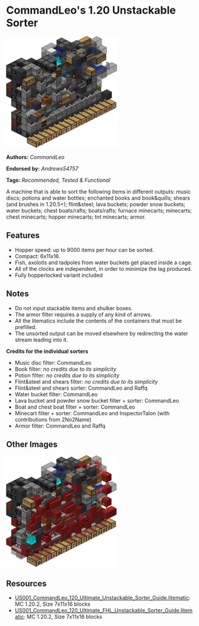 # CommandLeo's 1.20 Unstackable Sorter
<img alt="CommandLeo_120_Ultimate_Unstackable_Sorter.png" src="images/CommandLeo_120_Ultimate_Unstackable_Sorter.png?raw=1" height="300px">

**Authors:** *CommandLeo*

**Endorsed by:** *Andrews54757*

**Tags:** *Recommended, Tested & Functional*

A machine that is able to sort the following items in different outputs: music discs; potions and water bottles; enchanted books and book&quills; shears (and brushes in 1.20.5+); flint&steel; lava buckets; powder snow buckets; water buckets; chest boats/rafts; boats/rafts; furnace minecarts; minecarts; chest minecarts; hopper minecarts; tnt minecarts; armor.

## Features
- Hopper speed: up to 9000 items per hour can be sorted.
- Compact: 6x11x16.
- Fish, axolotls and tadpoles from water buckets get placed inside a cage.
- All of the clocks are independent, in order to minimize the lag produced.
- Fully hopperlocked variant included

## Notes
- Do not input stackable items and shulker boxes.
- The armor filter requires a supply of any kind of arrows.
- All the litematics include the contents of the containers that must be prefilled.
- The unsorted output can be moved elsewhere by redirecting the water stream leading into it.

**Credits for the individual sorters**
- Music disc filter: CommandLeo
- Book filter: *no credits due to its simplicity*
- Potion filter: *no credits  due to its simplicity*
- Flint&steel and shears filter: *no credits  due to its simplicity*
- Flint&steel and shears sorter: CommandLeo and Raffq
- Water bucket filter: CommandLeo
- Lava bucket and powder snow bucket filter + sorter: CommandLeo
- Boat and chest boat filter + sorter: CommandLeo
- Minecart filter + sorter: CommandLeo and InspectorTalon (with contributions from 2No2Name)
- Armor filter: CommandLeo and Raffq

## Other Images
<img src="images/CommandLeo_120_Ultimate_FHL_Unstackable_Sorter_Entityless.png?raw=1" height="300px">

## Resources
- [US001_CommandLeo_120_Ultimate_Unstackable_Sorter_Guide.litematic](attachments/US001_CommandLeo_120_Ultimate_Unstackable_Sorter_Guide.litematic): MC 1.20.2, Size 7x11x16 blocks
- [US001_CommandLeo_120_Ultimate_FHL_Unstackable_Sorter_Guide.litematic](attachments/US001_CommandLeo_120_Ultimate_FHL_Unstackable_Sorter_Guide.litematic): MC 1.20.2, Size 7x11x16 blocks
